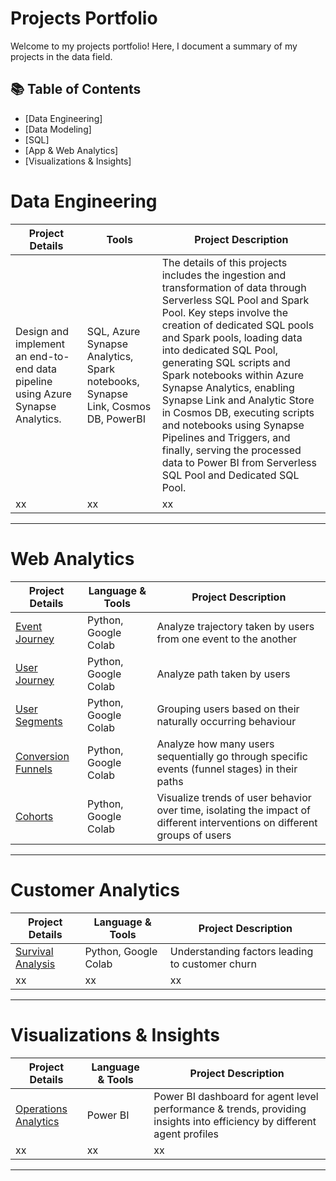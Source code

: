 # Projects Portfolio

Welcome to my projects portfolio! Here, I document a summary of my projects in the data field. 

## 📚 Table of Contents
- [Data Engineering]
- [Data Modeling]
- [SQL]
- [App & Web Analytics]
- [Visualizations & Insights]

# Data Engineering

| Project Details | Tools | Project Description | 
|---|---|---|
|Design and implement an end-to-end data pipeline using Azure Synapse Analytics. | SQL, Azure Synapse Analytics, Spark notebooks, Synapse Link, Cosmos DB, PowerBI | The details of this projects includes the ingestion and transformation of data through Serverless SQL Pool and Spark Pool. Key steps involve the creation of dedicated SQL pools and Spark pools, loading data into dedicated SQL Pool, generating SQL scripts and Spark notebooks within Azure Synapse Analytics, enabling Synapse Link and Analytic Store in Cosmos DB, executing scripts and notebooks using Synapse Pipelines and Triggers, and finally, serving the processed data to Power BI from Serverless SQL Pool and Dedicated SQL Pool. |
| xx | xx | xx |

***

# Web Analytics

| Project Details | Language & Tools | Project Description | 
|---|---|---|
| [Event Journey](https://github.com/data-craft-01/web_analytics/blob/main/1_event_journey.ipynb) | Python, Google Colab | Analyze trajectory taken by users from one event to the another |
| [User Journey](https://github.com/data-craft-01/web_analytics/blob/main/2_user_journey.ipynb) | Python, Google Colab | Analyze path taken by users |
| [User Segments](https://github.com/data-craft-01/web_analytics/blob/main/3_user_segments.ipynb) | Python, Google Colab | Grouping users based on their naturally occurring behaviour |
| [Conversion Funnels](https://github.com/data-craft-01/web_analytics/blob/main/4_conversion_funnels.ipynb) | Python, Google Colab | Analyze how many users sequentially go through specific events (funnel stages) in their paths |
| [Cohorts](https://github.com/data-craft-01/web_analytics/blob/main/5_cohorts.ipynb) | Python, Google Colab | Visualize trends of user behavior over time, isolating the impact of different interventions on different groups of users |


***
# Customer Analytics

| Project Details | Language & Tools | Project Description | 
|---|---|---|
| [Survival Analysis](https://github.com/data-craft-01/customer_analytics/tree/main/survival_analysis) | Python, Google Colab | Understanding factors leading to customer churn  |
| xx | xx | xx |

***
# Visualizations & Insights

| Project Details | Language & Tools | Project Description | 
|---|---|---|
| [Operations Analytics](https://github.com/data-craft-01/visualizations_insights/blob/main/operational_analytics/Service%20Accounts%20Agents%20Dashboard_V2.pbix) | Power BI | Power BI dashboard for agent level performance & trends, providing insights into efficiency by different agent profiles |
| xx | xx | xx |

***
